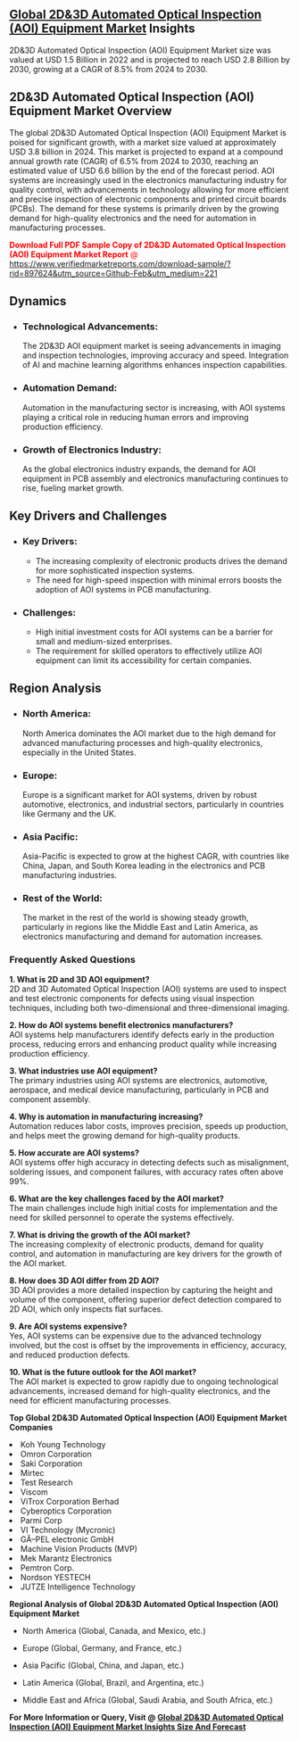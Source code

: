 <h2><a href="https://www.verifiedmarketreports.com/download-sample/?rid=897624&amp;utm_source=Github&amp;utm_medium=221" target="_blank">Global 2D&3D Automated Optical Inspection (AOI) Equipment Market</a> Insights</h2><p>2D&3D Automated Optical Inspection (AOI) Equipment Market size was valued at USD 1.5 Billion in 2022 and is projected to reach USD 2.8 Billion by 2030, growing at a CAGR of 8.5% from 2024 to 2030.</p><p><h2>2D&3D Automated Optical Inspection (AOI) Equipment Market Overview</h2> <p>The global 2D&3D Automated Optical Inspection (AOI) Equipment Market is poised for significant growth, with a market size valued at approximately USD 3.8 billion in 2024. This market is projected to expand at a compound annual growth rate (CAGR) of 6.5% from 2024 to 2030, reaching an estimated value of USD 6.6 billion by the end of the forecast period. AOI systems are increasingly used in the electronics manufacturing industry for quality control, with advancements in technology allowing for more efficient and precise inspection of electronic components and printed circuit boards (PCBs). The demand for these systems is primarily driven by the growing demand for high-quality electronics and the need for automation in manufacturing processes. <p><span class=""><span style="color: #ff0000;"><strong>Download Full PDF Sample Copy of 2D&3D Automated Optical Inspection (AOI) Equipment Market Report</strong> @ </span><a href="https://www.verifiedmarketreports.com/download-sample/?rid=897624&amp;utm_source=Github-Feb&amp;utm_medium=221" target="_blank">https://www.verifiedmarketreports.com/download-sample/?rid=897624&amp;utm_source=Github-Feb&amp;utm_medium=221</a></span></p></p> <h2>Dynamics</h2> <ul> <li><h3>Technological Advancements:</h3> The 2D&3D AOI equipment market is seeing advancements in imaging and inspection technologies, improving accuracy and speed. Integration of AI and machine learning algorithms enhances inspection capabilities.</li> <li><h3>Automation Demand:</h3> Automation in the manufacturing sector is increasing, with AOI systems playing a critical role in reducing human errors and improving production efficiency.</li> <li><h3>Growth of Electronics Industry:</h3> As the global electronics industry expands, the demand for AOI equipment in PCB assembly and electronics manufacturing continues to rise, fueling market growth.</li> </ul> <h2>Key Drivers and Challenges</h2> <ul> <li><h3>Key Drivers:</h3> <ul> <li>The increasing complexity of electronic products drives the demand for more sophisticated inspection systems.</li> <li>The need for high-speed inspection with minimal errors boosts the adoption of AOI systems in PCB manufacturing.</li> </ul> </li> <li><h3>Challenges:</h3> <ul> <li>High initial investment costs for AOI systems can be a barrier for small and medium-sized enterprises.</li> <li>The requirement for skilled operators to effectively utilize AOI equipment can limit its accessibility for certain companies.</li> </ul> </li> </ul> <h2>Region Analysis</h2> <ul> <li><h3>North America:</h3> North America dominates the AOI market due to the high demand for advanced manufacturing processes and high-quality electronics, especially in the United States.</li> <li><h3>Europe:</h3> Europe is a significant market for AOI systems, driven by robust automotive, electronics, and industrial sectors, particularly in countries like Germany and the UK.</li> <li><h3>Asia Pacific:</h3> Asia-Pacific is expected to grow at the highest CAGR, with countries like China, Japan, and South Korea leading in the electronics and PCB manufacturing industries.</li> <li><h3>Rest of the World:</h3> The market in the rest of the world is showing steady growth, particularly in regions like the Middle East and Latin America, as electronics manufacturing and demand for automation increases.</li> </ul> <h3>Frequently Asked Questions</h3> <p><b>1. What is 2D and 3D AOI equipment?</b><br>2D and 3D Automated Optical Inspection (AOI) systems are used to inspect and test electronic components for defects using visual inspection techniques, including both two-dimensional and three-dimensional imaging.</p> <p><b>2. How do AOI systems benefit electronics manufacturers?</b><br>AOI systems help manufacturers identify defects early in the production process, reducing errors and enhancing product quality while increasing production efficiency.</p> <p><b>3. What industries use AOI equipment?</b><br>The primary industries using AOI systems are electronics, automotive, aerospace, and medical device manufacturing, particularly in PCB and component assembly.</p> <p><b>4. Why is automation in manufacturing increasing?</b><br>Automation reduces labor costs, improves precision, speeds up production, and helps meet the growing demand for high-quality products.</p> <p><b>5. How accurate are AOI systems?</b><br>AOI systems offer high accuracy in detecting defects such as misalignment, soldering issues, and component failures, with accuracy rates often above 99%.</p> <p><b>6. What are the key challenges faced by the AOI market?</b><br>The main challenges include high initial costs for implementation and the need for skilled personnel to operate the systems effectively.</p> <p><b>7. What is driving the growth of the AOI market?</b><br>The increasing complexity of electronic products, demand for quality control, and automation in manufacturing are key drivers for the growth of the AOI market.</p> <p><b>8. How does 3D AOI differ from 2D AOI?</b><br>3D AOI provides a more detailed inspection by capturing the height and volume of the component, offering superior defect detection compared to 2D AOI, which only inspects flat surfaces.</p> <p><b>9. Are AOI systems expensive?</b><br>Yes, AOI systems can be expensive due to the advanced technology involved, but the cost is offset by the improvements in efficiency, accuracy, and reduced production defects.</p> <p><b>10. What is the future outlook for the AOI market?</b><br>The AOI market is expected to grow rapidly due to ongoing technological advancements, increased demand for high-quality electronics, and the need for efficient manufacturing processes.</p> </p><p><strong>Top Global 2D&3D Automated Optical Inspection (AOI) Equipment Market Companies</strong></p><div data-test-id=""><p><li>Koh Young Technology</li><li> Omron Corporation</li><li> Saki Corporation</li><li> Mirtec</li><li> Test Research</li><li> Viscom</li><li> ViTrox Corporation Berhad</li><li> Cyberoptics Corporation</li><li> Parmi Corp</li><li> VI Technology (Mycronic)</li><li> GÃ–PEL electronic GmbH</li><li> Machine Vision Products (MVP)</li><li> Mek Marantz Electronics</li><li> Pemtron Corp.</li><li> Nordson YESTECH</li><li> JUTZE Intelligence Technology</li></p><div><strong>Regional Analysis of&nbsp;Global 2D&3D Automated Optical Inspection (AOI) Equipment Market</strong></div><ul><li dir="ltr"><p dir="ltr">North America&nbsp;(Global, Canada, and Mexico, etc.)</p></li><li dir="ltr"><p dir="ltr">Europe (Global, Germany, and France, etc.)</p></li><li dir="ltr"><p dir="ltr">Asia Pacific&nbsp;(Global, China, and Japan, etc.)</p></li><li dir="ltr"><p dir="ltr">Latin America&nbsp;(Global, Brazil, and Argentina, etc.)</p></li><li dir="ltr">Middle East and Africa&nbsp;(Global, Saudi Arabia, and South Africa, etc.)</li></ul><p><strong>For More Information or Query, Visit @&nbsp;</strong><strong><a href="https://www.verifiedmarketreports.com/product/2d-3d-automated-optical-inspection-aoi-equipment-market/?utm_source=Github&amp;utm_medium=221" target="_blank">Global 2D&3D Automated Optical Inspection (AOI) Equipment Market Insights Size And Forecast</a></strong></p></div>
